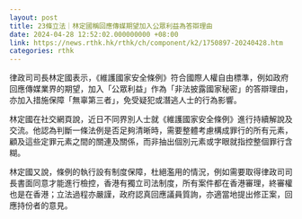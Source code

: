 ```yaml
---
layout: post
title: 23條立法｜林定國稱回應傳媒期望加入公眾利益為答辯理由
date: 2024-04-28 12:52:02.000000000 +08:00
link: https://news.rthk.hk/rthk/ch/component/k2/1750897-20240428.htm
categories: rthk
---
```


律政司司長林定國表示，《維護國家安全條例》符合國際人權自由標準，例如政府回應傳媒業界的期望，加入「公眾利益」作為「非法披露國家秘密」的答辯理由，亦加入措施保障「無辜第三者」，免受疑犯或潛逃人士的行為影響。

林定國在社交網頁說，近日不同界別人士就《維護國家安全條例》進行持續解說及交流。他認為判斷一條法例是否足夠清晰時，需要整體考慮構成罪行的所有元素，顧及這些定罪元素之間的關連及關係，而非抽出個別元素或字眼就指控整個罪行含糊。

林定國又說，條例的執行設有制度保障，杜絕濫用的情況，例如需要取得律政司司長書面同意才能進行檢控，香港有獨立司法制度，所有案件都在香港審理，終審權也是在香港；立法過程亦嚴謹，政府認真回應議員質詢，亦適當地提出修正案，回應持份者的意見。
